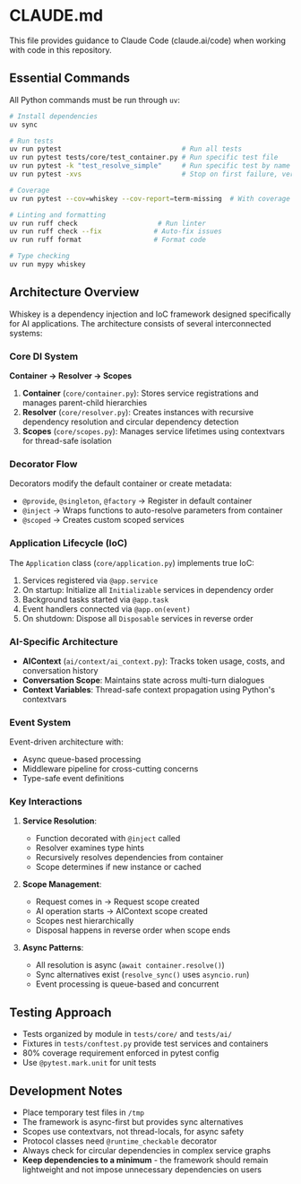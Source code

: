 # CLAUDE.md

This file provides guidance to Claude Code (claude.ai/code) when working with code in this repository.

## Essential Commands

All Python commands must be run through `uv`:

```bash
# Install dependencies
uv sync

# Run tests
uv run pytest                              # Run all tests
uv run pytest tests/core/test_container.py # Run specific test file
uv run pytest -k "test_resolve_simple"     # Run specific test by name
uv run pytest -xvs                         # Stop on first failure, verbose

# Coverage
uv run pytest --cov=whiskey --cov-report=term-missing  # With coverage report

# Linting and formatting
uv run ruff check                    # Run linter
uv run ruff check --fix             # Auto-fix issues
uv run ruff format                  # Format code

# Type checking
uv run mypy whiskey
```

## Architecture Overview

Whiskey is a dependency injection and IoC framework designed specifically for AI applications. The architecture consists of several interconnected systems:

### Core DI System

**Container → Resolver → Scopes**

1. **Container** (`core/container.py`): Stores service registrations and manages parent-child hierarchies
2. **Resolver** (`core/resolver.py`): Creates instances with recursive dependency resolution and circular dependency detection
3. **Scopes** (`core/scopes.py`): Manages service lifetimes using contextvars for thread-safe isolation

### Decorator Flow

Decorators modify the default container or create metadata:
- `@provide`, `@singleton`, `@factory` → Register in default container
- `@inject` → Wraps functions to auto-resolve parameters from container
- `@scoped` → Creates custom scoped services

### Application Lifecycle (IoC)

The `Application` class (`core/application.py`) implements true IoC:
1. Services registered via `@app.service` 
2. On startup: Initialize all `Initializable` services in dependency order
3. Background tasks started via `@app.task`
4. Event handlers connected via `@app.on(event)`
5. On shutdown: Dispose all `Disposable` services in reverse order

### AI-Specific Architecture

- **AIContext** (`ai/context/ai_context.py`): Tracks token usage, costs, and conversation history
- **Conversation Scope**: Maintains state across multi-turn dialogues
- **Context Variables**: Thread-safe context propagation using Python's contextvars

### Event System

Event-driven architecture with:
- Async queue-based processing
- Middleware pipeline for cross-cutting concerns
- Type-safe event definitions

### Key Interactions

1. **Service Resolution**: 
   - Function decorated with `@inject` called
   - Resolver examines type hints
   - Recursively resolves dependencies from container
   - Scope determines if new instance or cached

2. **Scope Management**:
   - Request comes in → Request scope created
   - AI operation starts → AIContext scope created  
   - Scopes nest hierarchically
   - Disposal happens in reverse order when scope ends

3. **Async Patterns**:
   - All resolution is async (`await container.resolve()`)
   - Sync alternatives exist (`resolve_sync()` uses `asyncio.run`)
   - Event processing is queue-based and concurrent

## Testing Approach

- Tests organized by module in `tests/core/` and `tests/ai/`
- Fixtures in `tests/conftest.py` provide test services and containers
- 80% coverage requirement enforced in pytest config
- Use `@pytest.mark.unit` for unit tests

## Development Notes

- Place temporary test files in `/tmp`
- The framework is async-first but provides sync alternatives
- Scopes use contextvars, not thread-locals, for async safety
- Protocol classes need `@runtime_checkable` decorator
- Always check for circular dependencies in complex service graphs
- **Keep dependencies to a minimum** - the framework should remain lightweight and not impose unnecessary dependencies on users